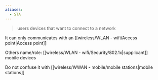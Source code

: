 ```yaml
---
aliases:
  - STA
---
```

> users devices that want to connect to a network

It can only communicates with an [[wireless/WLAN - wifi/Access point|Access point]]


Others name/role: 
[[wireless/WLAN - wifi/Security/802.1x|supplicant]]
mobile devices


Do not confuse it with [[wireless/WWAN - mobile/mobile stations|mobile stations]]
